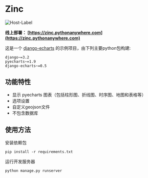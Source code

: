 # Zinc

![Host-Label](https://img.shields.io/badge/Host-pythonanywhere-blueviolet)

**线上部署： [https://zinc.pythonanywhere.com](https://zinc.pythonanywhere.com)**

这是一个 [django-echarts](https://github.com/kinegratii/django-echarts) 的示例项目，由下列主要python包构建:

```text
django~=3.2
pyecharts~=1.9
django-echarts~=0.5
```

## 功能特性

- 显示 pyecharts 图表（包括柱形图、折线图、时序图、地图和表格等）
- 选项设置
- 自定义geojson文件
- 不包含数据库

## 使用方法

安装依赖包

```shell
pip install -r requirements.txt
```

运行开发服务器

```shell
python manage.py runserver
```

